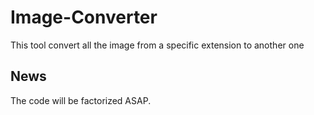 # Image-Converter
This tool convert all the image from a specific extension to another one

## News
The code will be factorized ASAP.